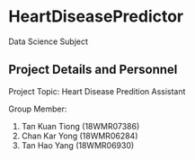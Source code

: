 # HeartDiseasePredictor
Data Science Subject

## Project Details and Personnel
Project Topic:
Heart Disease Predition Assistant

Group Member:
1. Tan Kuan Tiong (18WMR07386)
2. Chan Kar Yong (18WMR06284)
3. Tan Hao Yang (18WMR06930)
